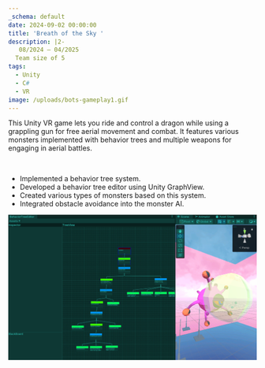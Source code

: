 ```yaml
---
_schema: default
date: 2024-09-02 00:00:00
title: 'Breath of the Sky '
description: |2-
   08/2024 – 04/2025
  Team size of 5
tags:
  - Unity
  - C#
  - VR
image: /uploads/bots-gameplay1.gif
---
```

This Unity VR game lets you ride and control a dragon while using a grappling gun for free aerial movement and combat. It features various monsters implemented with behavior trees and multiple weapons for engaging in aerial battles.

&nbsp;

* Implemented a behavior tree system.
* Developed a behavior tree editor using Unity GraphView.
* Created various types of monsters based on this system.
* Integrated obstacle avoidance into the monster AI.

![BehaviorTreeEditor](/uploads/bteditor.png "BehaviorTreeEditor")